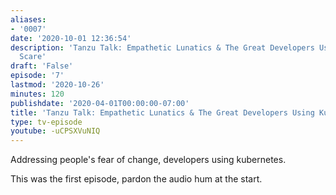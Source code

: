 ```yaml
---
aliases:
- '0007'
date: '2020-10-01 12:36:54'
description: 'Tanzu Talk: Empathetic Lunatics & The Great Developers Using Kubernetes
  Scare'
draft: 'False'
episode: '7'
lastmod: '2020-10-26'
minutes: 120
publishdate: '2020-04-01T00:00:00-07:00'
title: 'Tanzu Talk: Empathetic Lunatics & The Great Developers Using Kubernetes Scare'
type: tv-episode
youtube: -uCPSXVuNIQ
---
```


Addressing people's fear of change, developers using kubernetes.

This was the first episode, pardon the audio hum at the start.